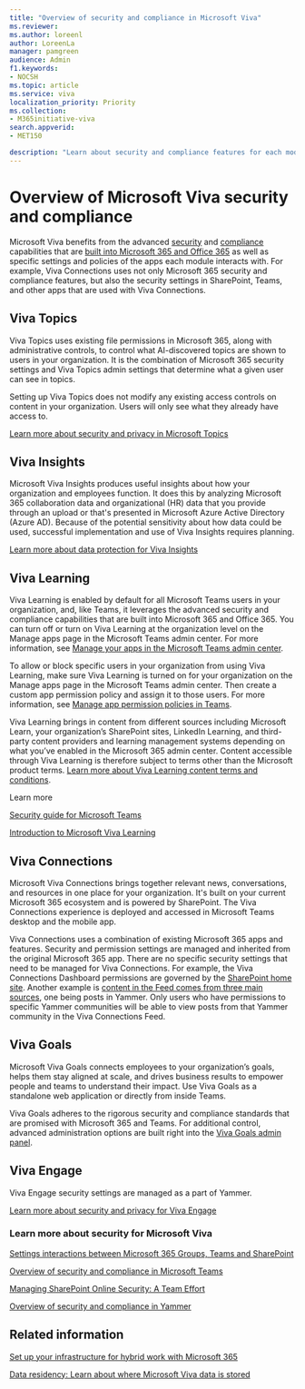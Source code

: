```yaml
---
title: "Overview of security and compliance in Microsoft Viva"
ms.reviewer: 
ms.author: loreenl
author: LoreenLa
manager: pamgreen
audience: Admin
f1.keywords:
- NOCSH
ms.topic: article
ms.service: viva
localization_priority: Priority
ms.collection:  
- M365initiative-viva
search.appverid:
- MET150

description: "Learn about security and compliance features for each module in Microsoft Viva"
---
```

# Overview of Microsoft Viva security and compliance
  
Microsoft Viva benefits from the advanced [security](/microsoft-365/security/microsoft-365-zero-trust) and [compliance](/microsoft-365/compliance/compliance-quick-tasks) capabilities that are [built into Microsoft 365 and Office 365](/microsoft-365/security) as well as specific settings and policies of the apps each module interacts with. For example, Viva Connections uses not only Microsoft 365 security and compliance features, but also the security settings in SharePoint, Teams, and other apps that are used with Viva Connections.

## Viva Topics
Viva Topics uses existing file permissions in Microsoft 365, along with administrative controls, to control what AI-discovered topics are shown to users in your organization. It is the combination of Microsoft 365 security settings and Viva Topics admin settings that determine what a given user can see in topics.

Setting up Viva Topics does not modify any existing access controls on content in your organization. Users will only see what they already have access to.

[Learn more about security and privacy in Microsoft Topics](/viva/topics/topic-experiences-security-privacy)

## Viva Insights

Microsoft Viva Insights produces useful insights about how your organization and employees function. It does this by analyzing Microsoft 365 collaboration data and organizational (HR) data that you provide through an upload or that's presented in Microsoft Azure Active Directory (Azure AD). Because of the potential sensitivity about how data could be used, successful implementation and use of Viva Insights requires planning.

[Learn more about data protection for Viva Insights](/viva/insights/privacy/data-protection-intro)

## Viva Learning
Viva Learning is enabled by default for all Microsoft Teams users in your organization, and, like Teams, it leverages the advanced security and compliance capabilities that are built into Microsoft 365 and Office 365. You can turn off or turn on Viva Learning at the organization level on the Manage apps page in the Microsoft Teams admin center. For more information, see [Manage your apps in the Microsoft Teams admin center](/microsoftteams/manage-apps).

To allow or block specific users in your organization from using Viva Learning, make sure Viva Learning is turned on for your organization on the Manage apps page in the Microsoft Teams admin center. Then create a custom app permission policy and assign it to those users. For more information, see [Manage app permission policies in Teams](/microsoftteams/teams-app-permission-policies).

Viva Learning brings in content from different sources including Microsoft Learn, your organization’s SharePoint sites, LinkedIn Learning, and third-party content providers and learning management systems depending on what you’ve enabled in the Microsoft 365 admin center. Content accessible through Viva Learning is therefore subject to terms other than the Microsoft product terms. [Learn more about Viva Learning content terms and conditions](/viva/learning/terms-and-conditions).

Learn more

[Security guide for Microsoft Teams](/microsoftteams/teams-security-guide)

[Introduction to Microsoft Viva Learning](/viva/learning/)
 
## Viva Connections
Microsoft Viva Connections brings together relevant news, conversations, and resources in one place for your organization. It's built on your current Microsoft 365 ecosystem and is powered by SharePoint. The Viva Connections experience is deployed and accessed in Microsoft Teams desktop and the mobile app. 

Viva Connections uses a combination of existing Microsoft 365 apps and features. Security and permission settings are managed and inherited from the original Microsoft 365 app. There are no specific security settings that need to be managed for Viva Connections. For example, the Viva Connections Dashboard permissions are  governed by the [SharePoint home site](/sharepoint/home-site). Another example is [content in the Feed comes from three main sources](/SharePoint/faqs-viva-connections-feed), one being posts in Yammer. Only users who have permissions to specific Yammer communities will be able to view posts from that Yammer community in the Viva Connections Feed.

## Viva Goals
Microsoft Viva Goals connects employees to your organization’s goals, helps them stay aligned at scale, and drives business results to empower people and teams to understand their impact. Use Viva Goals as a standalone web application or directly from inside Teams.

Viva Goals adheres to the rigorous security and compliance standards that are promised with Microsoft 365 and Teams. For additional control, advanced administration options are built right into the [Viva Goals admin panel](/viva/goals/navigate-admin-dashboard).

## Viva Engage

Viva Engage security settings are managed as a part of Yammer. 

[Learn more about security and privacy for Viva Engage](/viva/engage/overview#privacy-and-security)

### Learn more about security for Microsoft Viva

[Settings interactions between Microsoft 365 Groups, Teams and SharePoint](/microsoft-365/solutions/groups-sharepoint-teams-governance)

[Overview of security and compliance in Microsoft Teams](/microsoftteams/security-compliance-overview)

[Managing SharePoint Online Security: A Team Effort](/microsoft-365/community/sharepoint-security-a-team-effort)

[Overview of security and compliance in Yammer](/Yammer/manage-security-and-compliance/security-and-compliance) 


## Related information
[Set up your infrastructure for hybrid work with Microsoft 365](/microsoft-365/solutions/empower-people-to-work-remotely)

[Data residency: Learn about where Microsoft Viva data is stored](/microsoft-365/enterprise/o365-data-locations#what-are-the-considerations-for-microsoft-viva-data-locations)

